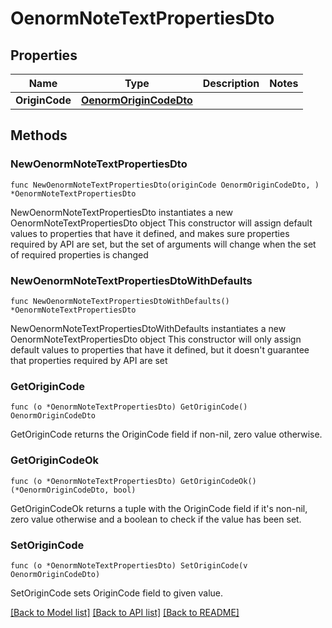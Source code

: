 # OenormNoteTextPropertiesDto

## Properties

Name | Type | Description | Notes
------------ | ------------- | ------------- | -------------
**OriginCode** | [**OenormOriginCodeDto**](OenormOriginCodeDto.md) |  | 

## Methods

### NewOenormNoteTextPropertiesDto

`func NewOenormNoteTextPropertiesDto(originCode OenormOriginCodeDto, ) *OenormNoteTextPropertiesDto`

NewOenormNoteTextPropertiesDto instantiates a new OenormNoteTextPropertiesDto object
This constructor will assign default values to properties that have it defined,
and makes sure properties required by API are set, but the set of arguments
will change when the set of required properties is changed

### NewOenormNoteTextPropertiesDtoWithDefaults

`func NewOenormNoteTextPropertiesDtoWithDefaults() *OenormNoteTextPropertiesDto`

NewOenormNoteTextPropertiesDtoWithDefaults instantiates a new OenormNoteTextPropertiesDto object
This constructor will only assign default values to properties that have it defined,
but it doesn't guarantee that properties required by API are set

### GetOriginCode

`func (o *OenormNoteTextPropertiesDto) GetOriginCode() OenormOriginCodeDto`

GetOriginCode returns the OriginCode field if non-nil, zero value otherwise.

### GetOriginCodeOk

`func (o *OenormNoteTextPropertiesDto) GetOriginCodeOk() (*OenormOriginCodeDto, bool)`

GetOriginCodeOk returns a tuple with the OriginCode field if it's non-nil, zero value otherwise
and a boolean to check if the value has been set.

### SetOriginCode

`func (o *OenormNoteTextPropertiesDto) SetOriginCode(v OenormOriginCodeDto)`

SetOriginCode sets OriginCode field to given value.



[[Back to Model list]](../README.md#documentation-for-models) [[Back to API list]](../README.md#documentation-for-api-endpoints) [[Back to README]](../README.md)


